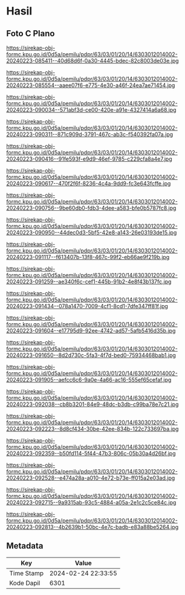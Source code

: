 # Hasil

## Foto C Plano

https://sirekap-obj-formc.kpu.go.id/0d5a/pemilu/pdpr/63/03/01/20/14/6303012014002-20240223-085411--40d68d6f-0a30-4445-bdec-82c8003de03e.jpg

https://sirekap-obj-formc.kpu.go.id/0d5a/pemilu/pdpr/63/03/01/20/14/6303012014002-20240223-085554--aaee07f6-e775-4e30-a46f-24ea7ae71454.jpg

https://sirekap-obj-formc.kpu.go.id/0d5a/pemilu/pdpr/63/03/01/20/14/6303012014002-20240223-090034--571abf3d-ce00-420e-a91e-4327414a6a68.jpg

https://sirekap-obj-formc.kpu.go.id/0d5a/pemilu/pdpr/63/03/01/20/14/6303012014002-20240223-090311--871c909d-3791-467c-ab3c-f540392fa07a.jpg

https://sirekap-obj-formc.kpu.go.id/0d5a/pemilu/pdpr/63/03/01/20/14/6303012014002-20240223-090416--91fe593f-e9d9-46ef-9785-c229cfa8a4e7.jpg

https://sirekap-obj-formc.kpu.go.id/0d5a/pemilu/pdpr/63/03/01/20/14/6303012014002-20240223-090617--470f2f6f-8236-4c4a-9dd9-fc3e643fcffe.jpg

https://sirekap-obj-formc.kpu.go.id/0d5a/pemilu/pdpr/63/03/01/20/14/6303012014002-20240223-090756--9be60db0-fdb3-4dee-a583-bfe0b5787fc8.jpg

https://sirekap-obj-formc.kpu.go.id/0d5a/pemilu/pdpr/63/03/01/20/14/6303012014002-20240223-090950--44dec0d3-5bf5-42e8-a143-26e03193de15.jpg

https://sirekap-obj-formc.kpu.go.id/0d5a/pemilu/pdpr/63/03/01/20/14/6303012014002-20240223-091117--f613407b-13f8-467c-99f2-eb66ae9f219b.jpg

https://sirekap-obj-formc.kpu.go.id/0d5a/pemilu/pdpr/63/03/01/20/14/6303012014002-20240223-091259--ae340f6c-cef1-445b-91b2-4e8f43b137fc.jpg

https://sirekap-obj-formc.kpu.go.id/0d5a/pemilu/pdpr/63/03/01/20/14/6303012014002-20240223-091434--078a1470-7009-4cf1-8cd1-7dfe347ff81f.jpg

https://sirekap-obj-formc.kpu.go.id/0d5a/pemilu/pdpr/63/03/01/20/14/6303012014002-20240223-091604--e17795d9-92ee-4742-ad57-5afb5416d35b.jpg

https://sirekap-obj-formc.kpu.go.id/0d5a/pemilu/pdpr/63/03/01/20/14/6303012014002-20240223-091650--8d2d730c-5fa3-4f7d-bed0-75934468bab1.jpg

https://sirekap-obj-formc.kpu.go.id/0d5a/pemilu/pdpr/63/03/01/20/14/6303012014002-20240223-091905--aefcc6c6-9a0e-4a66-ac16-555ef65cefaf.jpg

https://sirekap-obj-formc.kpu.go.id/0d5a/pemilu/pdpr/63/03/01/20/14/6303012014002-20240223-092038--cb8b3201-84e9-48dc-b3db-c99ba78e7c21.jpg

https://sirekap-obj-formc.kpu.go.id/0d5a/pemilu/pdpr/63/03/01/20/14/6303012014002-20240223-092223--8d8cf434-30be-42ee-834b-122c733697ba.jpg

https://sirekap-obj-formc.kpu.go.id/0d5a/pemilu/pdpr/63/03/01/20/14/6303012014002-20240223-092359--b50fd114-5f44-47b3-806c-05b30a4d26bf.jpg

https://sirekap-obj-formc.kpu.go.id/0d5a/pemilu/pdpr/63/03/01/20/14/6303012014002-20240223-092528--e474a28a-a010-4e72-b73e-ff015a2e03ad.jpg

https://sirekap-obj-formc.kpu.go.id/0d5a/pemilu/pdpr/63/03/01/20/14/6303012014002-20240223-092715--9a9315ab-93c5-4884-a05a-2e1c2c5ce84c.jpg

https://sirekap-obj-formc.kpu.go.id/0d5a/pemilu/pdpr/63/03/01/20/14/6303012014002-20240223-092813--4b2639b1-50bc-4e7c-badb-e83a88be5264.jpg


## Metadata

| Key        | Value               |
| ---------- | ------------------- |
| Time Stamp | 2024-02-24 22:33:55 |
| Kode Dapil | 6301                |



